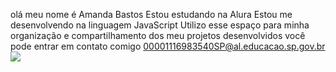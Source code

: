 olá meu nome é Amanda Bastos 
Estou estudando na Alura
Estou me desenvolvendo na linguagem JavaScript
Utilizo esse espaço para minha organização e compartilhamento dos meu projetos desenvolvidos
você pode entrar em contato comigo 00001116983540SP@al.educacao.sp.gov.br 
![](link)
